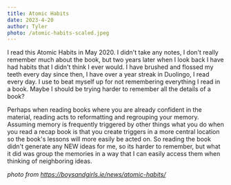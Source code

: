 ```yaml
---
title: Atomic Habits
date: 2023-4-20
author: Tyler
photo: /atomic-habits-scaled.jpeg
---
```


I read this Atomic Habits in May 2020. I didn't take any notes, I don't really remember much about the book, but two years later when I look back I have had habits that I didn't think I ever would. I have brushed and flossed my teeth every day since then, I have over a year streak in Duolingo, I read every day. I use to beat myself up for not remembering everything I read in a book. Maybe I should be trying harder to remember all the details of a book?

Perhaps when reading books where you are already confident in the material, reading acts to reformatting and regrouping your memory. Assuming memory is frequently triggered by other things what you do when you read a recap book is that you create triggers in a more central location so the book's lessons will more easily be acted on. So reading the book didn't generate any NEW ideas for me, so its harder to remember, but what it did was group the memories in a way that I can easily access them when thinking of neighboring ideas.

_photo from https://boysandgirls.ie/news/atomic-habits/_